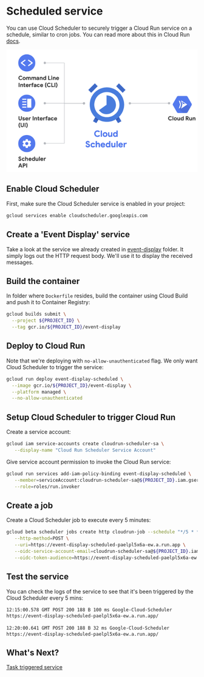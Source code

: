 # Scheduled service

You can use Cloud Scheduler to securely trigger a Cloud Run service on a schedule, similar to cron jobs. You can read more about this in Cloud Run [docs](https://cloud.google.com/run/docs/events/using-scheduler).

![Cloud Run Console](./images/cloud-run-schedule.png)

## Enable Cloud Scheduler

First, make sure the Cloud Scheduler service is enabled in your project:

```bash
gcloud services enable cloudscheduler.googleapis.com
```

## Create a 'Event Display' service

Take a look at the service we already created in [event-display](../event-display) folder. It simply logs out the HTTP request body. We'll use it to display the received messages.

## Build the container

In folder where `Dockerfile` resides, build the container using Cloud Build and push it to Container Registry:

```bash
gcloud builds submit \
  --project ${PROJECT_ID} \
  --tag gcr.io/${PROJECT_ID}/event-display
```

## Deploy to Cloud Run

Note that we're deploying with `no-allow-unauthenticated` flag. We only want Cloud Scheduler to trigger the service:

```bash
gcloud run deploy event-display-scheduled \
  --image gcr.io/${PROJECT_ID}/event-display \
  --platform managed \
  --no-allow-unauthenticated
```

## Setup Cloud Scheduler to trigger Cloud Run

Create a service account:

```bash
gcloud iam service-accounts create cloudrun-scheduler-sa \
   --display-name "Cloud Run Scheduler Service Account"
```

Give service account permission to invoke the Cloud Run service:

```bash
gcloud run services add-iam-policy-binding event-display-scheduled \
   --member=serviceAccount:cloudrun-scheduler-sa@${PROJECT_ID}.iam.gserviceaccount.com \
   --role=roles/run.invoker
```

## Create a job 

Create a Cloud Scheduler job to execute every 5 minutes:

```bash
gcloud beta scheduler jobs create http cloudrun-job --schedule "*/5 * * * *" \
   --http-method=POST \
   --uri=https://event-display-scheduled-paelpl5x6a-ew.a.run.app \
   --oidc-service-account-email=cloudrun-scheduler-sa@${PROJECT_ID}.iam.gserviceaccount.com \
   --oidc-token-audience=https://event-display-scheduled-paelpl5x6a-ew.a.run.app
```

## Test the service

You can check the logs of the service to see that it's been triggered by the Cloud Scheduler every 5 mins:

```
12:15:00.578 GMT POST 200 188 B 100 ms Google-Cloud-Scheduler https://event-display-scheduled-paelpl5x6a-ew.a.run.app/

12:20:00.641 GMT POST 200 188 B 32 ms Google-Cloud-Scheduler https://event-display-scheduled-paelpl5x6a-ew.a.run.app/
```

## What's Next?

[Task triggered service](tasks.md)